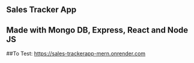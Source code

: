 ## Sales Tracker App

## Made with Mongo DB, Express, React and Node JS

##To Test: https://sales-trackerapp-mern.onrender.com
